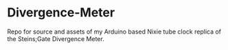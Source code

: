 # Divergence-Meter
Repo for source and assets of my Arduino based Nixie tube clock replica of the Steins;Gate Divergence Meter.
